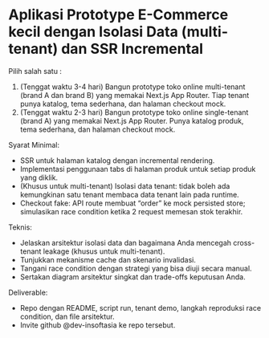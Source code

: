 # Aplikasi Prototype E-Commerce kecil dengan Isolasi Data (multi-tenant) dan SSR Incremental
Pilih salah satu :

1. (Tenggat waktu 3-4 hari) Bangun prototype toko online multi-tenant (brand A dan brand B) yang memakai Next.js App Router. Tiap tenant punya katalog, tema sederhana, dan halaman checkout mock.
2. (Tenggat waktu 2-3 hari) Bangun prototype toko online single-tenant (brand A) yang memakai Next.js App Router. Punya katalog produk, tema sederhana, dan halaman checkout mock.

Syarat Minimal:

- SSR untuk halaman katalog dengan incremental rendering.
- Implementasi penggunaan tabs di halaman produk untuk setiap produk yang diklik.
- (Khusus untuk multi-tenant) Isolasi data tenant: tidak boleh ada kemungkinan satu tenant membaca data tenant lain pada runtime.
- Checkout fake: API route membuat “order” ke mock persisted store; simulasikan race condition ketika 2 request memesan stok terakhir.

Teknis:

- Jelaskan arsitektur isolasi data dan bagaimana Anda mencegah cross-tenant leakage (khusus untuk multi-tenant).
- Tunjukkan mekanisme cache dan skenario invalidasi.
- Tangani race condition dengan strategi yang bisa diuji secara manual.
- Sertakan diagram arsitektur singkat dan trade-offs keputusan Anda.

Deliverable:

- Repo dengan README, script run, tenant demo, langkah reproduksi race condition, dan file arsitektur.
- Invite github @dev-insoftasia ke repo tersebut.
